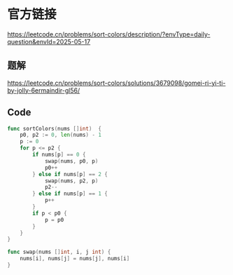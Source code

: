 # 官方链接
https://leetcode.cn/problems/sort-colors/description/?envType=daily-question&envId=2025-05-17

## 题解
https://leetcode.cn/problems/sort-colors/solutions/3679098/gomei-ri-yi-ti-by-jolly-6ermaindir-gl56/

## Code
```go
func sortColors(nums []int)  {
    p0, p2 := 0, len(nums) - 1
    p := 0
    for p <= p2 {
        if nums[p] == 0 {
            swap(nums, p0, p)
            p0++
        } else if nums[p] == 2 {
            swap(nums, p2, p) 
            p2--
        } else if nums[p] == 1 {
            p++
        }
        if p < p0 {
            p = p0
        }
    }
}

func swap(nums []int, i, j int) {
    nums[i], nums[j] = nums[j], nums[i]
}
```